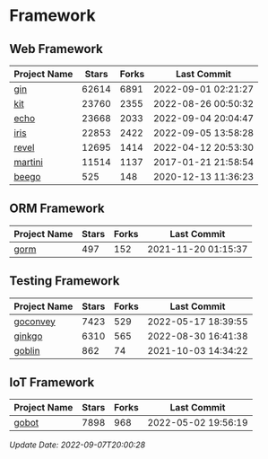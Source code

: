 # Framework

## Web Framework
| Project Name | Stars | Forks | Last Commit |
| ------------ | ----- | ----- | ----------- |
| [gin](https://github.com/gin-gonic/gin) | 62614 | 6891 | 2022-09-01 02:21:27 |
| [kit](https://github.com/go-kit/kit) | 23760 | 2355 | 2022-08-26 00:50:32 |
| [echo](https://github.com/labstack/echo) | 23668 | 2033 | 2022-09-04 20:04:47 |
| [iris](https://github.com/kataras/iris) | 22853 | 2422 | 2022-09-05 13:58:28 |
| [revel](https://github.com/revel/revel) | 12695 | 1414 | 2022-04-12 20:53:30 |
| [martini](https://github.com/go-martini/martini) | 11514 | 1137 | 2017-01-21 21:58:54 |
| [beego](https://github.com/astaxie/beego) | 525 | 148 | 2020-12-13 11:36:23 |

## ORM Framework
| Project Name | Stars | Forks | Last Commit |
| ------------ | ----- | ----- | ----------- |
| [gorm](https://github.com/jinzhu/gorm) | 497 | 152 | 2021-11-20 01:15:37 |

## Testing Framework
| Project Name | Stars | Forks | Last Commit |
| ------------ | ----- | ----- | ----------- |
| [goconvey](https://github.com/smartystreets/goconvey) | 7423 | 529 | 2022-05-17 18:39:55 |
| [ginkgo](https://github.com/onsi/ginkgo) | 6310 | 565 | 2022-08-30 16:41:38 |
| [goblin](https://github.com/franela/goblin) | 862 | 74 | 2021-10-03 14:34:22 |

## IoT Framework
| Project Name | Stars | Forks | Last Commit |
| ------------ | ----- | ----- | ----------- |
| [gobot](https://github.com/hybridgroup/gobot) | 7898 | 968 | 2022-05-02 19:56:19 |

*Update Date: 2022-09-07T20:00:28*